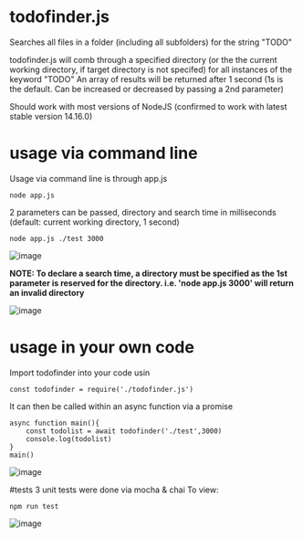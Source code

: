 # todofinder.js
Searches all files in a folder (including all subfolders) for the string "TODO"

todofinder.js will comb through a specified directory (or the the current working directory, if target directory is not specifed) for all instances of the keyword "TODO"
An array of results will be returned after 1 second (1s is the default. Can be increased or decreased by passing a 2nd parameter)

Should work with most versions of NodeJS (confirmed to work with latest stable version 14.16.0)

# usage via command line
Usage via command line is through app.js

`node app.js `

2 parameters can be passed, directory and search time in milliseconds (default: current working directory, 1 second)

 `node app.js ./test 3000`

![image](https://user-images.githubusercontent.com/79860509/109998542-4a272d00-7d4c-11eb-9910-cbe906e8f04e.png)

**NOTE: To declare a search time, a directory must be specified as the 1st parameter is reserved for the directory. i.e. 'node app.js 3000' will return an invalid directory**

![image](https://user-images.githubusercontent.com/79860509/109999786-8c9d3980-7d4d-11eb-8492-0ada369ac1be.png)


# usage in your own code
Import todofinder into your code usin 

`const todofinder = require('./todofinder.js')`

It can then be called within an async function via a promise

```
async function main(){
    const todolist = await todofinder('./test',3000)
    console.log(todolist)
}
main()
```

![image](https://user-images.githubusercontent.com/79860509/109999353-1993c300-7d4d-11eb-8b7c-ece5632fd887.png)


#tests
3 unit tests were done via mocha & chai
To view:

`npm run test`

![image](https://user-images.githubusercontent.com/79860509/110000310-1a792480-7d4e-11eb-92fd-c9b8412b9a0b.png)

